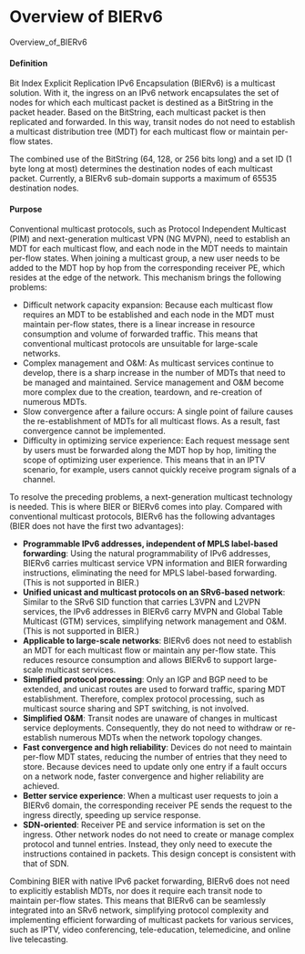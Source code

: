 Overview of BIERv6
==================

Overview_of_BIERv6

#### Definition

Bit Index Explicit Replication IPv6 Encapsulation (BIERv6) is a multicast solution. With it, the ingress on an IPv6 network encapsulates the set of nodes for which each multicast packet is destined as a BitString in the packet header. Based on the BitString, each multicast packet is then replicated and forwarded. In this way, transit nodes do not need to establish a multicast distribution tree (MDT) for each multicast flow or maintain per-flow states.

The combined use of the BitString (64, 128, or 256 bits long) and a set ID (1 byte long at most) determines the destination nodes of each multicast packet. Currently, a BIERv6 sub-domain supports a maximum of 65535 destination nodes.


#### Purpose

Conventional multicast protocols, such as Protocol Independent Multicast (PIM) and next-generation multicast VPN (NG MVPN), need to establish an MDT for each multicast flow, and each node in the MDT needs to maintain per-flow states. When joining a multicast group, a new user needs to be added to the MDT hop by hop from the corresponding receiver PE, which resides at the edge of the network. This mechanism brings the following problems:

* Difficult network capacity expansion: Because each multicast flow requires an MDT to be established and each node in the MDT must maintain per-flow states, there is a linear increase in resource consumption and volume of forwarded traffic. This means that conventional multicast protocols are unsuitable for large-scale networks.
* Complex management and O&M: As multicast services continue to develop, there is a sharp increase in the number of MDTs that need to be managed and maintained. Service management and O&M become more complex due to the creation, teardown, and re-creation of numerous MDTs.
* Slow convergence after a failure occurs: A single point of failure causes the re-establishment of MDTs for all multicast flows. As a result, fast convergence cannot be implemented.
* Difficulty in optimizing service experience: Each request message sent by users must be forwarded along the MDT hop by hop, limiting the scope of optimizing user experience. This means that in an IPTV scenario, for example, users cannot quickly receive program signals of a channel.

To resolve the preceding problems, a next-generation multicast technology is needed. This is where BIER or BIERv6 comes into play. Compared with conventional multicast protocols, BIERv6 has the following advantages (BIER does not have the first two advantages):

* **Programmable IPv6 addresses, independent of MPLS label-based forwarding**: Using the natural programmability of IPv6 addresses, BIERv6 carries multicast service VPN information and BIER forwarding instructions, eliminating the need for MPLS label-based forwarding. (This is not supported in BIER.)
* **Unified unicast and multicast protocols on an SRv6-based network**: Similar to the SRv6 SID function that carries L3VPN and L2VPN services, the IPv6 addresses in BIERv6 carry MVPN and Global Table Multicast (GTM) services, simplifying network management and O&M. (This is not supported in BIER.)
* **Applicable to large-scale networks**: BIERv6 does not need to establish an MDT for each multicast flow or maintain any per-flow state. This reduces resource consumption and allows BIERv6 to support large-scale multicast services.
* **Simplified protocol processing**: Only an IGP and BGP need to be extended, and unicast routes are used to forward traffic, sparing MDT establishment. Therefore, complex protocol processing, such as multicast source sharing and SPT switching, is not involved.
* **Simplified O&M**: Transit nodes are unaware of changes in multicast service deployments. Consequently, they do not need to withdraw or re-establish numerous MDTs when the network topology changes.
* **Fast convergence and high reliability**: Devices do not need to maintain per-flow MDT states, reducing the number of entries that they need to store. Because devices need to update only one entry if a fault occurs on a network node, faster convergence and higher reliability are achieved.
* **Better service experience**: When a multicast user requests to join a BIERv6 domain, the corresponding receiver PE sends the request to the ingress directly, speeding up service response.
* **SDN-oriented**: Receiver PE and service information is set on the ingress. Other network nodes do not need to create or manage complex protocol and tunnel entries. Instead, they only need to execute the instructions contained in packets. This design concept is consistent with that of SDN.

Combining BIER with native IPv6 packet forwarding, BIERv6 does not need to explicitly establish MDTs, nor does it require each transit node to maintain per-flow states. This means that BIERv6 can be seamlessly integrated into an SRv6 network, simplifying protocol complexity and implementing efficient forwarding of multicast packets for various services, such as IPTV, video conferencing, tele-education, telemedicine, and online live telecasting.